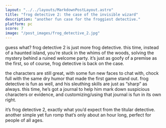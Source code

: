 ```yaml
---
layout: "../../layouts/MarkdownPostLayout.astro"
title: "frog detective 2: the case of the invisible wizard"
description: "another fun case for the froggiest detective."
platform: pc
score: 7
image: "/post_images/frog_detective_2.jpg"
---
```

guess what? frog detective 2 is just more frog detective. this time, instead of a haunted island, you’re stuck in the whims of the woods, solving the mystery behind a ruined welcome party. it’s  just as goofy of a premise as the first, so of course, frog detective is back on the case.

the characters are still great, with some fun new faces to chat with, chock full with the same dry humor that made the first game stand out. frog detective is fun as well, and his sleuthing skills are just as “sharp” as always. this time, he’s got a journal to help him mark down suspicious characters or evidence, and customizing/using that journal is fun in its own right.

it’s frog detective 2, exactly what you’d expect from the titular detective. another simple yet fun romp that’s only about an hour long, perfect for people of all ages.